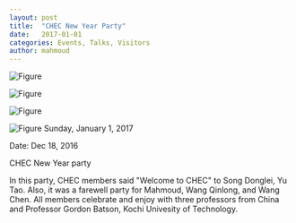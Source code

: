```yaml
---
layout: post
title:  "CHEC New Year Party"
date:   2017-01-01
categories: Events, Talks, Visitors
author: mahmoud
---
```





![Figure](https://farm1.staticflickr.com/487/30916178494_02ed749853_c.jpg)

![Figure](https://farm1.staticflickr.com/769/30948174473_a81239c235_c.jpg)

![Figure](https://farm1.staticflickr.com/555/30916224144_4281a69f9b_c.jpg)

![Figure](https://farm1.staticflickr.com/606/30916228294_8c21a96cb4_c.jpg)
Sunday, January 1, 2017

Date: Dec 18, 2016

CHEC New Year party

In this party, CHEC members said "Welcome to CHEC" to  Song Donglei, Yu Tao. Also, it was a farewell party for Mahmoud, Wang Qinlong, and Wang Chen. All members celebrate and enjoy with three professors from China and Professor Gordon Batson, Kochi Univesity of Technology.
